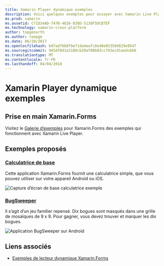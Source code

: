 ```yaml
---
title: Xamarin Player dynamique exemples
description: Voici quelques exemples pour essayer avec Xamarin Live Player.
ms.prod: xamarin
ms.assetid: C71D34AD-747B-4826-838D-5138F5DCD7EF
ms.technology: xamarin-cross-platform
author: topgenorth
ms.author: toopge
ms.date: 06/20/2017
ms.openlocfilehash: bd7adf668f8e71da4eafc8e48e05358d829e9547
ms.sourcegitcommit: 945df041e2180cb20af08b83cc703ecd1aedc6b0
ms.translationtype: MT
ms.contentlocale: fr-FR
ms.lasthandoff: 04/04/2018
---
```

# <a name="xamarin-live-player-samples"></a>Xamarin Player dynamique exemples

## <a name="get-started-with-xamarinforms"></a>Prise en main Xamarin.Forms

Visitez le [Galerie d’exemples](https://developer.xamarin.com/samples/xamarin-live-player/all/) pour Xamarin.Forms des exemples qui fonctionnent avec Xamarin Live Player.

## <a name="featured-samples"></a>Exemples proposés

### <a name="basic-calculatorhttpsdeveloperxamarincomsamplesmobileliveplayerbasiccalculator"></a>[Calculatrice de base](https://developer.xamarin.com/samples/mobile/LivePlayer/BasicCalculator/)

Cette application Xamarin.Forms fournit une calculatrice simple, que vous pouvez utiliser sur votre appareil Android ou iOS.

![Capture d’écran de base calculatrice exemple](samples-images/basic-calculator-sml.png)

### <a name="bugsweeperhttpsdeveloperxamarincomsamplesmobileliveplayerbugsweeperlp"></a>[BugSweeper](https://developer.xamarin.com/samples/mobile/LivePlayer/BugSweeperLP/)

Il s’agit d’un jeu familier repensé. Dix bogues sont masqués dans une grille de mosaïques de 9 x 9. Pour gagner, vous devez trouver et marquer les dix bogues.

![Application BugSweeper sur Android](samples-images/bugsweeper-sml.png)



## <a name="related-links"></a>Liens associés

- [Exemples de lecteur dynamique Xamarin.Forms](https://developer.xamarin.com/samples/xamarin-live-player/all/)

